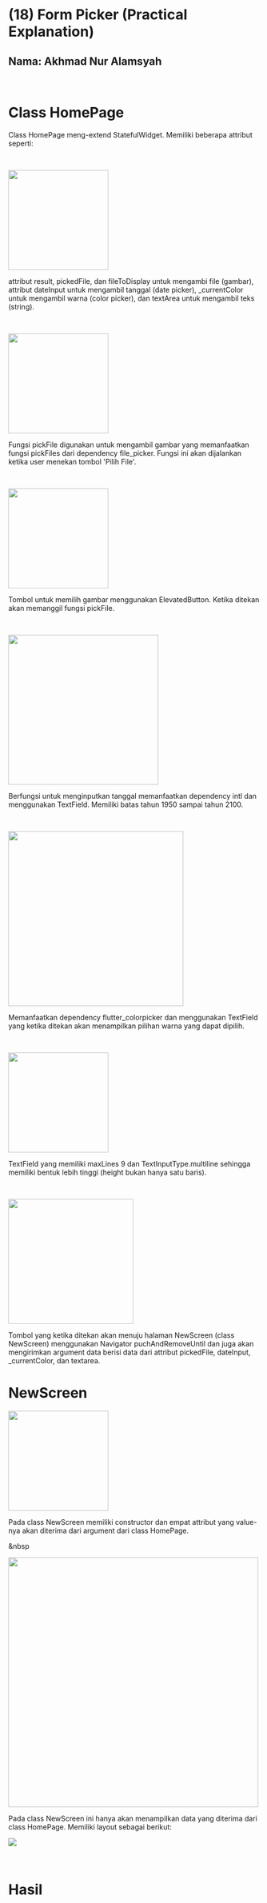 # **(18) Form Picker (Practical Explanation)**

## Nama: Akhmad Nur Alamsyah
&nbsp;

# Class HomePage
Class HomePage meng-extend StatefulWidget. Memiliki beberapa attribut seperti:

&nbsp;

<img src='screenshot/attribut-home-page.png' height=200>

attribut result, pickedFile, dan fileToDisplay untuk mengambi file (gambar), attribut dateInput untuk mengambil tanggal (date picker), _currentColor untuk mengambil warna (color picker), dan textArea untuk mengambil teks (string). 

&nbsp;

<img src='screenshot/pick-file.png' height=200>

Fungsi pickFile digunakan untuk mengambil gambar yang memanfaatkan fungsi pickFiles dari dependency file_picker. Fungsi ini akan dijalankan ketika user menekan tombol 'Pilih File'.

&nbsp;

<img src='screenshot/pilih-file-button.png' height=200>

Tombol untuk memilih gambar menggunakan ElevatedButton. Ketika ditekan akan memanggil fungsi pickFile.

&nbsp;

<img src='screenshot/date-picker-button.png' height=300>

Berfungsi untuk menginputkan tanggal memanfaatkan dependency intl dan menggunakan TextField. Memiliki batas tahun 1950 sampai tahun 2100. 

&nbsp;

<img src='screenshot/color-picker-button.png' height=350>

Memanfaatkan dependency flutter_colorpicker dan menggunakan TextField yang ketika ditekan akan menampilkan pilihan warna yang dapat dipilih. 

&nbsp;

<img src='screenshot/text-area.png' height=200>

TextField yang memiliki maxLines 9 dan TextInputType.multiline sehingga memiliki bentuk lebih tinggi (height bukan hanya satu baris).  

&nbsp;

<img src='screenshot/simpan-button.png' height=250>

Tombol yang ketika ditekan akan menuju halaman NewScreen (class NewScreen) menggunakan Navigator puchAndRemoveUntil dan juga akan mengirimkan argument data berisi data dari attribut pickedFile, dateInput, _currentColor, dan textarea.

# NewScreen

<img src='screenshot/new-screen-attributes.png' height=200>

Pada class NewScreen memiliki constructor dan empat attribut yang value-nya akan diterima dari argument dari class HomePage.

&nbsp

<img src='screenshot/new-screen.png' height=500>

Pada class NewScreen ini hanya akan menampilkan data yang diterima dari class HomePage. Memiliki layout sebagai berikut:

<img src='screenshot/layout.png'>

&nbsp;

# Hasil